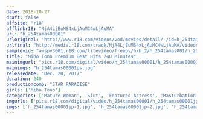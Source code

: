 ```yaml
---
date: 2018-10-27
draft: false
affsite: "r18"
afflinkr18: "NjA4LjEuMS4xLjAuMC4wLjAuMA"
url: "h_254tamas00001"
urloriginal: "http://www.r18.com/videos/vod/movies/detail/-/id=h_254tamas00001"
urlfinal: "http://media.r18.com/track/NjA4LjEuMS4xLjAuMC4wLjAuMA/videos/vod/movies/detail/-/id=h_254tamas00001"
samplevid: "awspv3001.r18.com/litevideo/freepv/h/h_2/h_254tamas001/h_254tamas001_dmb_w.mp4"
title: "Miho Tono Premium Best Hits 240 Minutes"
mainimgurl: "pics.r18.com/digital/video/h_254tamas00001/h_254tamas00001ps.jpg"
mainimgs: "h_254tamas00001ps.jpg"
releasedate: "Dec. 20, 2017"
duration: 240
productioncomp: "STAR PARADISE"
girls: ['Miho Tono']
categories: ['Mature Woman', 'Slut', 'Featured Actress', 'Masturbation', 'Footjob', 'Over 4 Hours', 'Hi-Def', 'Actress Best Compilation']
imgurls: ['pics.r18.com/digital/video/h_254tamas00001/h_254tamas00001jp-1.jpg', 'pics.r18.com/digital/video/h_254tamas00001/h_254tamas00001jp-2.jpg', 'pics.r18.com/digital/video/h_254tamas00001/h_254tamas00001jp-3.jpg', 'pics.r18.com/digital/video/h_254tamas00001/h_254tamas00001jp-4.jpg', 'pics.r18.com/digital/video/h_254tamas00001/h_254tamas00001jp-5.jpg', 'pics.r18.com/digital/video/h_254tamas00001/h_254tamas00001jp-6.jpg', 'pics.r18.com/digital/video/h_254tamas00001/h_254tamas00001jp-7.jpg', 'pics.r18.com/digital/video/h_254tamas00001/h_254tamas00001jp-8.jpg', 'pics.r18.com/digital/video/h_254tamas00001/h_254tamas00001jp-9.jpg', 'pics.r18.com/digital/video/h_254tamas00001/h_254tamas00001jp-10.jpg', 'pics.r18.com/digital/video/h_254tamas00001/h_254tamas00001jp-11.jpg', 'pics.r18.com/digital/video/h_254tamas00001/h_254tamas00001jp-12.jpg', 'pics.r18.com/digital/video/h_254tamas00001/h_254tamas00001jp-13.jpg', 'pics.r18.com/digital/video/h_254tamas00001/h_254tamas00001jp-14.jpg', 'pics.r18.com/digital/video/h_254tamas00001/h_254tamas00001jp-15.jpg', 'pics.r18.com/digital/video/h_254tamas00001/h_254tamas00001jp-16.jpg', 'pics.r18.com/digital/video/h_254tamas00001/h_254tamas00001jp-17.jpg', 'pics.r18.com/digital/video/h_254tamas00001/h_254tamas00001jp-18.jpg', 'pics.r18.com/digital/video/h_254tamas00001/h_254tamas00001jp-19.jpg', 'pics.r18.com/digital/video/h_254tamas00001/h_254tamas00001jp-20.jpg']
imgs: ['h_254tamas00001jp-1.jpg', 'h_254tamas00001jp-2.jpg', 'h_254tamas00001jp-3.jpg', 'h_254tamas00001jp-4.jpg', 'h_254tamas00001jp-5.jpg', 'h_254tamas00001jp-6.jpg', 'h_254tamas00001jp-7.jpg', 'h_254tamas00001jp-8.jpg', 'h_254tamas00001jp-9.jpg', 'h_254tamas00001jp-10.jpg', 'h_254tamas00001jp-11.jpg', 'h_254tamas00001jp-12.jpg', 'h_254tamas00001jp-13.jpg', 'h_254tamas00001jp-14.jpg', 'h_254tamas00001jp-15.jpg', 'h_254tamas00001jp-16.jpg', 'h_254tamas00001jp-17.jpg', 'h_254tamas00001jp-18.jpg', 'h_254tamas00001jp-19.jpg', 'h_254tamas00001jp-20.jpg']
---
```

